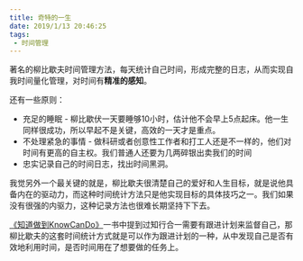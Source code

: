```yaml
---
title: 奇特的一生 
date: 2019/1/13 20:46:25
tags:
 - 时间管理 
---
```


著名的柳比歇夫时间管理方法，每天统计自己时间，形成完整的日志，从而实现自我时间量化管理，对时间有**精准的感知**。

还有一些原则：
* 充足的睡眠 - 柳比歇伏一天要睡够10小时，估计他不会早上5点起床。他一生同样很成功，所以早起不是关键，高效的一天才是重点。
* 不处理紧急的事情 - 做科研或者创意性工作者和打工人还是不一样的，他们对时间有更高的自主权。我们普通人还要为几两碎银出卖我们的时间
* 忠实记录自己的时间日志，找出时间黑洞。

我觉另外一个最关键的就是，柳比歇夫很清楚自己的爱好和人生目标，就是说他具备内在的驱动力，而这种时间统计方法只是他实现目标的具体技巧之一。我们如果没有很强的内驱力，这种记录方法也很难长期坚持下下去。

[《知道做到KnowCanDo》](../知道做到KnowCanDo)一书中提到过知行合一需要有跟进计划来监督自己，那柳比歇夫的这套时间统计方式就是可以作为跟进计划的一种，从中发现自己是否有效地利用时间，是否时间用在了想要做的任务上。



